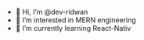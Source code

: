 - 👋 Hi, I’m @dev-ridwan
- 👀 I’m interested in MERN engineering
- 🌱 I’m currently learning React-Nativ


<!---
dev-ridwan/dev-ridwan is a ✨ special ✨ repository because its `README.md` (this file) appears on your GitHub profile.
You can click the Preview link to take a look at your changes.
--->
